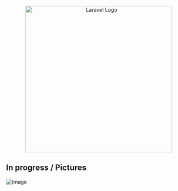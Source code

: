 <p align="center"><a href="https://laravel.com" target="_blank"><img src="https://raw.githubusercontent.com/laravel/art/master/logo-lockup/5%20SVG/2%20CMYK/1%20Full%20Color/laravel-logolockup-cmyk-red.svg" width="400" alt="Laravel Logo"></a></p>


## In progress / Pictures
![image](https://user-images.githubusercontent.com/68144659/190919716-1d99a2a9-29f4-4725-8460-e157bb399584.png)

